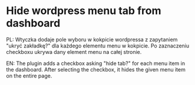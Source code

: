 # Hide wordpress menu tab from dashboard

PL: 
Wtyczka dodaje pole wyboru w kokpicie wordpressa z zapytaniem "ukryć zakładkę?" dla każdego elementu menu w kokpicie. Po zaznaczeniu checkboxu ukrywa dany element menu na całej stronie.

EN:
The plugin adds a checkbox asking "hide tab?" for each menu item in the dashboard. After selecting the checkbox, it hides the given menu item on the entire page.
